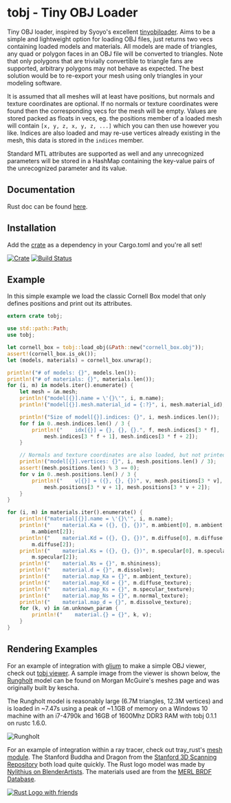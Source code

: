tobj - Tiny OBJ Loader
===
Tiny OBJ loader, inspired by Syoyo's excellent [tinyobjloader](https://github.com/syoyo/tinyobjloader).
Aims to be a simple and lightweight option for loading OBJ files, just returns two vecs
containing loaded models and materials. All models are made of triangles, any quad or polygon faces in an
OBJ file will be converted to triangles. Note that only polygons that are trivially
convertible to triangle fans are supported, arbitrary polygons may not behave as expected.
The best solution would be to re-export your mesh using only triangles in your modeling software.

It is assumed that all meshes will at least have positions, but normals and texture coordinates
are optional. If no normals or texture coordinates were found then the corresponding vecs for
the mesh will be empty. Values are stored packed as floats in vecs, eg. the positions member of
a loaded mesh will contain `[x, y, z, x, y, z, ...]` which you can then use however you like.
Indices are also loaded and may re-use vertices already existing in the mesh, this data is
stored in the `indices` member.

Standard MTL attributes are supported as well and any unrecognized parameters will be stored in a
HashMap containing the key-value pairs of the unrecognized parameter and its value.

Documentation
---
Rust doc can be found [here](http://www.willusher.io/tobj/tobj/).

Installation
---
Add the [crate](https://crates.io/crates/tobj) as a dependency in your Cargo.toml and you're all set!

[![Crate](https://img.shields.io/crates/v/tobj.svg)](https://crates.io/crates/tobj)
[![Build Status](https://travis-ci.org/Twinklebear/tobj.svg?branch=master)](https://travis-ci.org/Twinklebear/tobj)

Example
---
In this simple example we load the classic Cornell Box model that only defines positions and
print out its attributes.

```rust
extern crate tobj;

use std::path::Path;
use tobj;

let cornell_box = tobj::load_obj(&Path::new("cornell_box.obj"));
assert!(cornell_box.is_ok());
let (models, materials) = cornell_box.unwrap();

println!("# of models: {}", models.len());
println!("# of materials: {}", materials.len());
for (i, m) in models.iter().enumerate() {
	let mesh = &m.mesh;
	println!("model[{}].name = \'{}\'", i, m.name);
	println!("model[{}].mesh.material_id = {:?}", i, mesh.material_id);

	println!("Size of model[{}].indices: {}", i, mesh.indices.len());
	for f in 0..mesh.indices.len() / 3 {
		println!("    idx[{}] = {}, {}, {}.", f, mesh.indices[3 * f],
			mesh.indices[3 * f + 1], mesh.indices[3 * f + 2]);
	}

	// Normals and texture coordinates are also loaded, but not printed in this example
	println!("model[{}].vertices: {}", i, mesh.positions.len() / 3);
	assert!(mesh.positions.len() % 3 == 0);
	for v in 0..mesh.positions.len() / 3 {
		println!("    v[{}] = ({}, {}, {})", v, mesh.positions[3 * v],
			mesh.positions[3 * v + 1], mesh.positions[3 * v + 2]);
	}
}

for (i, m) in materials.iter().enumerate() {
	println!("material[{}].name = \'{}\'", i, m.name);
	println!("    material.Ka = ({}, {}, {})", m.ambient[0], m.ambient[1],
		m.ambient[2]);
	println!("    material.Kd = ({}, {}, {})", m.diffuse[0], m.diffuse[1],
		m.diffuse[2]);
	println!("    material.Ks = ({}, {}, {})", m.specular[0], m.specular[1],
		m.specular[2]);
	println!("    material.Ns = {}", m.shininess);
	println!("    material.d = {}", m.dissolve);
	println!("    material.map_Ka = {}", m.ambient_texture);
	println!("    material.map_Kd = {}", m.diffuse_texture);
	println!("    material.map_Ks = {}", m.specular_texture);
	println!("    material.map_Ns = {}", m.normal_texture);
	println!("    material.map_d = {}", m.dissolve_texture);
	for (k, v) in &m.unknown_param {
		println!("    material.{} = {}", k, v);
	}
}
```

Rendering Examples
---
For an example of integration with [glium](https://github.com/tomaka/glium) to make a simple OBJ viewer, check out
[tobj viewer](https://github.com/Twinklebear/tobj_viewer). A sample image from the viewer is shown below,
the [Rungholt](http://graphics.cs.williams.edu/data/meshes.xml) model can be found on Morgan McGuire's meshes
page and was originally built by kescha.

The Rungholt model is reasonably large (6.7M triangles, 12.3M vertices) and is loaded in ~7.47s
using a peak of ~1.1GB of memory on a Windows 10 machine with an i7-4790k and 16GB of 1600Mhz DDR3 RAM with
tobj 0.1.1 on rustc 1.6.0.

![Rungholt](http://i.imgur.com/wImyNG4.png)

For an example of integration within a ray tracer, check out tray\_rust's
[mesh module](https://github.com/Twinklebear/tray_rust/blob/master/src/geometry/mesh.rs).
The Stanford Buddha and Dragon from the [Stanford 3D Scanning Repository](http://graphics.stanford.edu/data/3Dscanrep/) both load quite quickly.
The Rust logo model was made by
[Nylithius on BlenderArtists](http://blenderartists.org/forum/showthread.php?362836-Rust-language-3D-logo). 
The materials used are from the [MERL BRDF Database](http://www.merl.com/brdf/).

[![Rust Logo with friends](http://i.imgur.com/Z34BleZ.jpg)](http://i.imgur.com/Z34BleZ.jpg)

